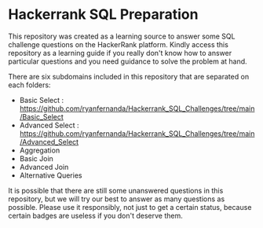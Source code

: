 # Hackerrank SQL Preparation

This repository was created as a learning source to answer some SQL challenge questions on the HackerRank platform. Kindly access this repository as a learning guide if you really don't know how to answer particular questions and you need guidance to solve the problem at hand. 

There are six subdomains included in this repository that are separated on each folders:
- Basic Select : https://github.com/ryanfernanda/Hackerrank_SQL_Challenges/tree/main/Basic_Select
- Advanced Select : https://github.com/ryanfernanda/Hackerrank_SQL_Challenges/tree/main/Advanced_Select
- Aggregation
- Basic Join
- Advanced Join
- Alternative Queries

It is possible that there are still some unanswered questions in this repository, but we will try our best to answer as many questions as possible. Please use it responsibly, not just to get a certain status, because certain badges are useless if you don't deserve them.

